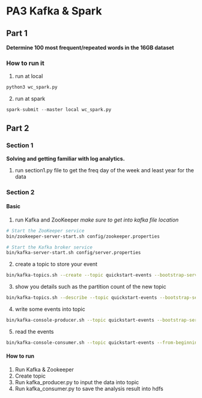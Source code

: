 # PA3 Kafka & Spark

## Part 1
**Determine 100 most frequent/repeated words in the 16GB dataset**

### How to run it
1. run at local
```python
python3 wc_spark.py
```

2. run at spark
```python
spark-submit --master local wc_spark.py
```

## Part 2
### Section 1
**Solving and getting familiar with log analytics.**

1. run section1.py file to get the freq day of the week and least year for the data

### Section 2
#### Basic
1. run Kafka and ZooKeeper
*make sure to get into kafka file location*

```bash
# Start the ZooKeeper service
bin/zookeeper-server-start.sh config/zookeeper.properties

# Start the Kafka broker service
bin/kafka-server-start.sh config/server.properties

```
2. create a topic to store your event

```bash
bin/kafka-topics.sh --create --topic quickstart-events --bootstrap-server localhost:9092
```
3. show you details such as the partition count of the new topic

```bash
bin/kafka-topics.sh --describe --topic quickstart-events --bootstrap-server localhost:9092
```
4. write some events into topic

```bash
bin/kafka-console-producer.sh --topic quickstart-events --bootstrap-server localhost:9092
```
5. read the events

```bash
bin/kafka-console-consumer.sh --topic quickstart-events --from-beginning --bootstrap-server localhost:9092
```
#### How to run
1. Run Kafka & Zookeeper
2. Create topic
3. Run kafka_producer.py to input the data into topic
4. Run kafka_consumer.py to save the analysis result into hdfs
